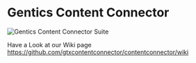 # Gentics Content Connector

![Gentics Content Connector Suite](http://farm3.staticflickr.com/2785/4136055966_d4758738bf_z.jpg?zz=1)

Have a Look at our Wiki page https://github.com/gtxcontentconnector/contentconnector/wiki
